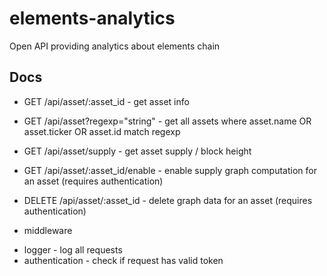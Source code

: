 # elements-analytics

Open API providing analytics about elements chain

## Docs

- GET /api/asset/:asset_id - get asset info
- GET /api/asset?regexp="string" - get all assets where asset.name OR asset.ticker OR asset.id match regexp
- GET /api/asset/supply - get asset supply / block height

- GET /api/asset/:asset_id/enable - enable supply graph computation for an asset (requires authentication)
- DELETE /api/asset/:asset_id - delete graph data for an asset (requires authentication)

* middleware

- logger - log all requests
- authentication - check if request has valid token
